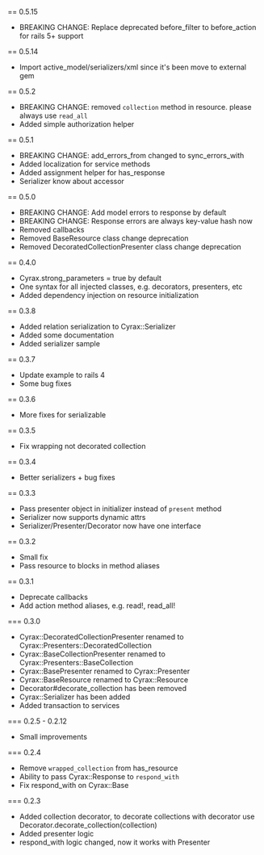 == 0.5.15
* BREAKING CHANGE: Replace deprecated before_filter to before_action for rails 5+ support

== 0.5.14
* Import active_model/serializers/xml since it's been move to external gem

== 0.5.2
* BREAKING CHANGE: removed `collection` method in resource. please always use `read_all`
* Added simple authorization helper

== 0.5.1
* BREAKING CHANGE: add_errors_from changed to sync_errors_with
* Added localization for service methods
* Added assignment helper for has_response
* Serializer know about accessor

== 0.5.0
* BREAKING CHANGE: Add model errors to response by default
* BREAKING CHANGE: Response errors are always key-value hash now
* Removed callbacks
* Removed BaseResource class change deprecation
* Removed DecoratedCollectionPresenter class change deprecation

== 0.4.0
* Cyrax.strong_parameters = true by default
* One syntax for all injected classes, e.g. decorators, presenters, etc
* Added dependency injection on resource initialization

== 0.3.8
* Added relation serialization to Cyrax::Serializer
* Added some documentation
* Added serializer sample

== 0.3.7
* Update example to rails 4
* Some bug fixes

== 0.3.6
* More fixes for serializable

== 0.3.5
* Fix wrapping not decorated collection

== 0.3.4
* Better serializers + bug fixes

== 0.3.3
* Pass presenter object in initializer instead of `present` method
* Serializer now supports dynamic attrs
* Serializer/Presenter/Decorator now have one interface

== 0.3.2
* Small fix
* Pass resource to blocks in method aliases

== 0.3.1
* Deprecate callbacks
* Add action method aliases, e.g. read!, read_all!

=== 0.3.0
* Cyrax::DecoratedCollectionPresenter renamed to Cyrax::Presenters::DecoratedCollection
* Cyrax::BaseCollectionPresenter renamed to Cyrax::Presenters::BaseCollection
* Cyrax::BasePresenter renamed to Cyrax::Presenter
* Cyrax::BaseResource renamed to Cyrax::Resource
* Decorator#decorate_collection has been removed
* Cyrax::Serializer has been added
* Added transaction to services

=== 0.2.5 - 0.2.12
* Small improvements

=== 0.2.4
* Remove `wrapped_collection` from has_resource
* Ability to pass Cyrax::Response to `respond_with`
* Fix respond_with on Cyrax::Base

=== 0.2.3
* Added collection decorator, to decorate collections with decorator use Decorator.decorate_collection(collection)
* Added presenter logic
* respond_with logic changed, now it works with Presenter